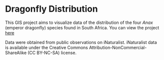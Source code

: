 # Dragonfly Distribution 

This GIS project aims to visualize data of the distribution of the four *Anax* (emperor dragonfly) species found in South Africa. 
You can view the project [here](https://htmlview.glitch.me/?https://github.com/EntoAmy/DragonflyDistribution/blob/main/DragonflyDistribution.html)

Data were obtained from public observations on iNaturalist. iNaturalist data is available under the Creative Commons Attribution-NonCommercial-ShareAlike (CC BY-NC-SA) license. 

